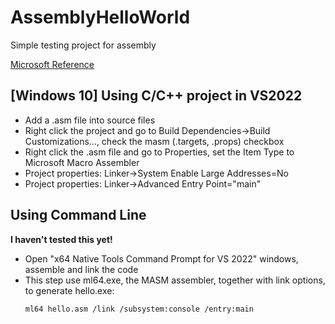 # AssemblyHelloWorld
Simple testing project for assembly


[Microsoft Reference](https://learn.microsoft.com/en-us/cpp/assembler/masm/microsoft-macro-assembler-reference?view=msvc-170)


## [Windows 10] Using C/C++ project in VS2022 

 - Add a .asm file into source files
 - Right click the project and go to Build Dependencies->Build Customizations..., check the masm (.targets, .props) checkbox
 - Right click the .asm file and go to Properties, set the Item Type to Microsoft Macro Assembler
 - Project properties: Linker->System Enable Large Addresses=No
 - Project properties: Linker->Advanced Entry Point="main"

## Using Command Line

**I haven't tested this yet!**

 - Open "x64 Native Tools Command Prompt for VS 2022" windows, assemble and link the code
 - This step use ml64.exe, the MASM assembler, together with link options, to generate hello.exe:
	```
	ml64 hello.asm /link /subsystem:console /entry:main
	```
